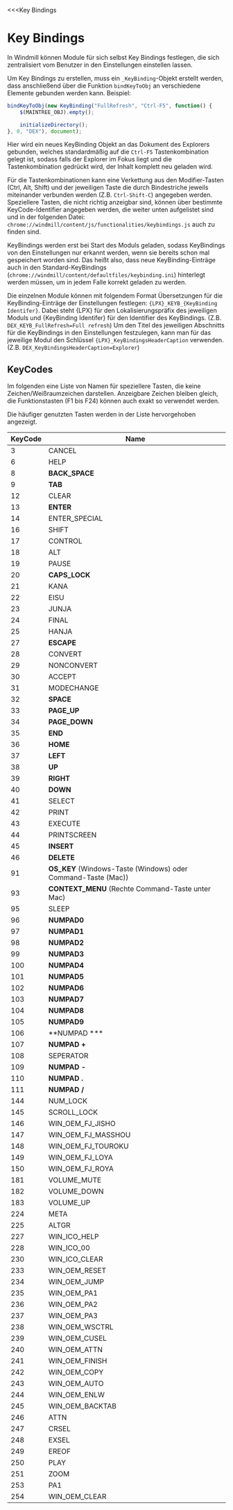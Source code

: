 ﻿<<<Key Bindings

# Key Bindings

In Windmill können Module für sich selbst Key Bindings festlegen, die sich zentralisiert vom Benutzer in den Einstellungen einstellen lassen.

Um Key Bindings zu erstellen, muss ein ```_KeyBinding```-Objekt erstellt werden, dass anschließend über die Funktion ```bindKeyToObj``` an verschiedene Elemente gebunden werden kann. Beispiel:

```javascript
bindKeyToObj(new KeyBinding("FullRefresh", "Ctrl-F5", function() {
	$(MAINTREE_OBJ).empty();

	initializeDirectory();
}, 0, "DEX"), document);
```

Hier wird ein neues KeyBinding Objekt an das Dokument des Explorers gebunden, welches standardmäßig auf die ```Ctrl-F5``` Tastenkombination gelegt ist, sodass falls der Explorer im Fokus liegt und die Tastenkombination gedrückt wird, der Inhalt komplett neu geladen wird.

Für die Tastenkombinationen kann eine Verkettung aus den Modifier-Tasten (Ctrl, Alt, Shift) und der jeweiligen Taste die durch Bindestriche jeweils miteinander verbunden werden (Z.B. ```Ctrl-Shift-C```) angegeben werden. Speziellere Tasten, die nicht richtig anzeigbar sind, können über bestimmte KeyCode-Identifier angegeben werden, die weiter unten aufgelistet sind und in der folgenden Datei: ```chrome://windmill/content/js/functionalities/keybindings.js``` auch zu finden sind.

KeyBindings werden erst bei Start des Moduls geladen, sodass KeyBindings von den Einstellungen nur erkannt werden, wenn sie bereits schon mal gespeichert worden sind. Das heißt also, dass neue KeyBinding-Einträge auch in den Standard-KeyBindings (```chrome://windmill/content/defaultfiles/keybinding.ini```) hinterlegt werden müssen, um in jedem Falle korrekt geladen zu werden.

Die einzelnen Module können mit folgendem Format Übersetzungen für die KeyBinding-Einträge der Einstellungen festlegen: ```{LPX}_KEYB_{KeyBinding Identifer}```. Dabei steht {LPX} für den Lokalisierungspräfix des jeweiligen Moduls und {KeyBinding Identifer} für den Identifier des KeyBindings. (Z.B. ```DEX_KEYB_FullRefresh=Full refresh```)
Um den Titel des jeweiligen Abschnitts für die KeyBindings in den Einstellungen festzulegen, kann man für das jeweilige Modul den Schlüssel ```{LPX}_KeyBindingsHeaderCaption``` verwenden. (Z.B. ```DEX_KeyBindingsHeaderCaption=Explorer```)

## KeyCodes

Im folgenden eine Liste von Namen für speziellere Tasten, die keine Zeichen/Weißraumzeichen darstellen. Anzeigbare Zeichen bleiben gleich, die Funktionstasten (F1 bis F24) können auch exakt so verwendet werden.

Die häufiger genutzten Tasten werden in der Liste hervorgehoben angezeigt.

| KeyCode | Name |
|---------|------|
| 3   | CANCEL |
| 6	  | HELP |
| 8   | **BACK_SPACE** |
| 9   | **TAB** |
| 12  | CLEAR |
| 13  | **ENTER** |
| 14  | ENTER_SPECIAL |
| 16  | SHIFT |
| 17  | CONTROL |
| 18  | ALT |
| 19  | PAUSE |
| 20  | **CAPS_LOCK** |
| 21  | KANA |
| 22  | EISU |
| 23  | JUNJA |
| 24  | FINAL |
| 25  | HANJA |
| 27  | **ESCAPE** |
| 28  | CONVERT |
| 29  | NONCONVERT |
| 30  | ACCEPT |
| 31  | MODECHANGE |
| 32  | **SPACE** |
| 33  | **PAGE_UP** |
| 34  | **PAGE_DOWN** |
| 35  | **END** |
| 36  | **HOME** |
| 37  | **LEFT** |
| 38  | **UP** |
| 39  | **RIGHT** |
| 40  | **DOWN** |
| 41  | SELECT |
| 42  | PRINT |
| 43  | EXECUTE |
| 44  | PRINTSCREEN |
| 45  | **INSERT** |
| 46  | **DELETE** |
| 91  | **OS_KEY** (Windows-Taste (Windows) oder Command-Taste (Mac)) |
| 93  | **CONTEXT_MENU** (Rechte Command-Taste unter Mac) |
| 95  | SLEEP |
| 96  | **NUMPAD0** |
| 97  | **NUMPAD1** |
| 98  | **NUMPAD2** |
| 99  | **NUMPAD3** |
| 100 | **NUMPAD4** |
| 101 | **NUMPAD5** |
| 102 | **NUMPAD6** |
| 103 | **NUMPAD7** |
| 104 | **NUMPAD8** |
| 105 | **NUMPAD9** |
| 106 | **NUMPAD *** |
| 107 | **NUMPAD +** |
| 108 | SEPERATOR |
| 109 | **NUMPAD -** |
| 110 | **NUMPAD .** |
| 111 | **NUMPAD /** |
| 144 | NUM_LOCK |
| 145 | SCROLL_LOCK |
| 146 | WIN_OEM_FJ_JISHO |
| 147 | WIN_OEM_FJ_MASSHOU |
| 148 | WIN_OEM_FJ_TOUROKU |
| 149 | WIN_OEM_FJ_LOYA |
| 150 | WIN_OEM_FJ_ROYA |
| 181 | VOLUME_MUTE |
| 182 | VOLUME_DOWN |
| 183 | VOLUME_UP |
| 224 | META |
| 225 | ALTGR |
| 227 | WIN_ICO_HELP |
| 228 | WIN_ICO_00 |
| 230 | WIN_ICO_CLEAR |
| 233 | WIN_OEM_RESET |
| 234 | WIN_OEM_JUMP |
| 235 | WIN_OEM_PA1 |
| 236 | WIN_OEM_PA2 |
| 237 | WIN_OEM_PA3 |
| 238 | WIN_OEM_WSCTRL |
| 239 | WIN_OEM_CUSEL |
| 240 | WIN_OEM_ATTN |
| 241 | WIN_OEM_FINISH |
| 242 | WIN_OEM_COPY |
| 243 | WIN_OEM_AUTO |
| 244 | WIN_OEM_ENLW |
| 245 | WIN_OEM_BACKTAB |
| 246 | ATTN |
| 247 | CRSEL |
| 248 | EXSEL |
| 249 | EREOF |
| 250 | PLAY |
| 251 | ZOOM |
| 253 | PA1 |
| 254 | WIN_OEM_CLEAR |